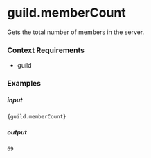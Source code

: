 # guild.memberCount 
		
Gets the total number of members in the server.

### Context Requirements

* guild


### Examples

##### input
```{guild.memberCount}```

##### output
```69```